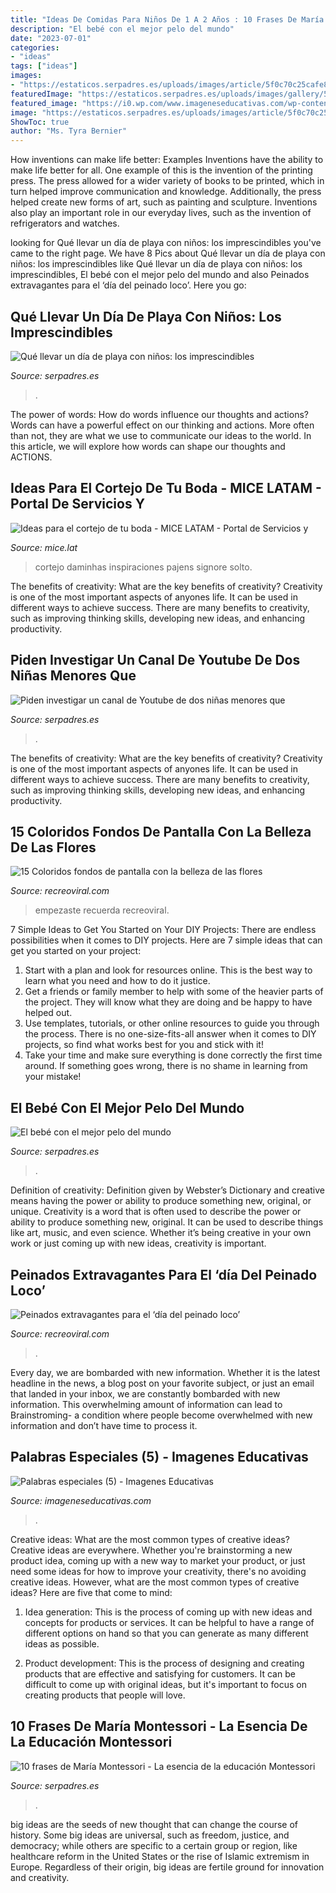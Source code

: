 ```yaml
---
title: "Ideas De Comidas Para Niños De 1 A 2 Años : 10 Frases De María Montessori"
description: "El bebé con el mejor pelo del mundo"
date: "2023-07-01"
categories:
- "ideas"
tags: ["ideas"]
images:
- "https://estaticos.serpadres.es/uploads/images/article/5f0c70c25cafe805a1b789a4/playaSOCIAL.jpg"
featuredImage: "https://estaticos.serpadres.es/uploads/images/gallery/550c07c13cafe8aa7f0f9da6/ensecia-montessori.jpg"
featured_image: "https://i0.wp.com/www.imageneseducativas.com/wp-content/uploads/2016/03/Palabras-especiales-5.jpg?fit=720%2C960&amp;ssl=1"
image: "https://estaticos.serpadres.es/uploads/images/article/5f0c70c25cafe805a1b789a4/playaSOCIAL.jpg"
ShowToc: true
author: "Ms. Tyra Bernier"
---
```



How inventions can make life better: Examples
Inventions have the ability to make life better for all. One example of this is the invention of the printing press. The press allowed for a wider variety of books to be printed, which in turn helped improve communication and knowledge. Additionally, the press helped create new forms of art, such as painting and sculpture. Inventions also play an important role in our everyday lives, such as the invention of refrigerators and watches.

	

		
looking for Qué llevar un día de playa con niños: los imprescindibles you've came to the right page. We have 8 Pics about Qué llevar un día de playa con niños: los imprescindibles like Qué llevar un día de playa con niños: los imprescindibles, El bebé con el mejor pelo del mundo and also Peinados extravagantes para el ‘día del peinado loco’. Here you go:
		
    
## Qué Llevar Un Día De Playa Con Niños: Los Imprescindibles

<img loading=lazy src="https://estaticos.serpadres.es/uploads/images/article/5f0c70c25cafe805a1b789a4/playaSOCIAL.jpg" onerror="this.onerror=null;this.src='https://tse2.mm.bing.net/th?id=OIP.euwDaZ0ANOZFpP2djGrIjAHaD4&amp;pid=15.1';" alt="Qué llevar un día de playa con niños: los imprescindibles">

_Source: serpadres.es_

>. 

	

The power of words: How do words influence our thoughts and actions?
Words can have a powerful effect on our thinking and actions. More often than not, they are what we use to communicate our ideas to the world. In this article, we will explore how words can shape our thoughts and ACTIONS.

    
## Ideas Para El Cortejo De Tu Boda - MICE LATAM - Portal De Servicios Y

<img loading=lazy src="https://api-static.eventsip.com/portals/files/15183/crop/1200x630/eventsip-mice-latam-ideas-para-el-cortejo-de-tu-boda.jpg" onerror="this.onerror=null;this.src='https://tse1.mm.bing.net/th?id=OIP.7L7Zbrf9w3R12JjU4118dAHaE7&amp;pid=15.1';" alt="Ideas para el cortejo de tu boda - MICE LATAM - Portal de Servicios y">

_Source: mice.lat_

>cortejo daminhas inspiraciones pajens signore solto. 

	

The benefits of creativity: What are the key benefits of creativity?
Creativity is one of the most important aspects of anyones life. It can be used in different ways to achieve success. There are many benefits to creativity, such as improving thinking skills, developing new ideas, and enhancing productivity.

    
## Piden Investigar Un Canal De Youtube De Dos Niñas Menores Que

<img loading=lazy src="https://estaticos.serpadres.es/uploads/images/article/5c6e7c945bafe8f7a49a7794/youtubers.png" onerror="this.onerror=null;this.src='https://tse1.mm.bing.net/th?id=OIP.nC6frqG4e-c2H30hjosJlwHaFj&amp;pid=15.1';" alt="Piden investigar un canal de Youtube de dos niñas menores que">

_Source: serpadres.es_

>. 

	

The benefits of creativity: What are the key benefits of creativity?
Creativity is one of the most important aspects of anyones life. It can be used in different ways to achieve success. There are many benefits to creativity, such as improving thinking skills, developing new ideas, and enhancing productivity.

    
## 15 Coloridos Fondos De Pantalla Con La Belleza De Las Flores

<img loading=lazy src="https://www.recreoviral.com/wp-content/uploads/2019/07/flores-recreoviral.com-7.jpg" onerror="this.onerror=null;this.src='https://tse3.mm.bing.net/th?id=OIP.RlBAEc7x8bOHA6tlm2fRFQHaMz&amp;pid=15.1';" alt="15 Coloridos fondos de pantalla con la belleza de las flores">

_Source: recreoviral.com_

>empezaste recuerda recreoviral. 

	

7 Simple Ideas to Get You Started on Your DIY Projects:
There are endless possibilities when it comes to DIY projects. Here are 7 simple ideas that can get you started on your project:
1. Start with a plan and look for resources online. This is the best way to learn what you need and how to do it justice.
2. Get a friends or family member to help with some of the heavier parts of the project. They will know what they are doing and be happy to have helped out.
3. Use templates, tutorials, or other online resources to guide you through the process. There is no one-size-fits-all answer when it comes to DIY projects, so find what works best for you and stick with it!
4. Take your time and make sure everything is done correctly the first time around. If something goes wrong, there is no shame in learning from your mistake!

    
## El Bebé Con El Mejor Pelo Del Mundo

<img loading=lazy src="https://estaticos.serpadres.es/uploads/images/article/57f74dda5cafe873f2dd7813/bebe-mucho-pelo.jpg" onerror="this.onerror=null;this.src='https://tse4.mm.bing.net/th?id=OIP.pb-2i3lLh8JVBfe170VLfgHaFj&amp;pid=15.1';" alt="El bebé con el mejor pelo del mundo">

_Source: serpadres.es_

>. 

	

Definition of creativity: Definition given by Webster’s Dictionary and creative means having the power or ability to produce something new, original, or unique.
Creativity is a word that is often used to describe the power or ability to produce something new, original. It can be used to describe things like art, music, and even science. Whether it’s being creative in your own work or just coming up with new ideas, creativity is important.

    
## Peinados Extravagantes Para El ‘día Del Peinado Loco’

<img loading=lazy src="https://www.recreoviral.com/wp-content/uploads/2016/03/Los-peinados-más-extravagantes-del-día-del-peinado-loco-12.jpg" onerror="this.onerror=null;this.src='https://tse1.mm.bing.net/th?id=OIP.cbCQm6bSm7I43FHs0uYYggHaHg&amp;pid=15.1';" alt="Peinados extravagantes para el ‘día del peinado loco’">

_Source: recreoviral.com_

>. 

	

Every day, we are bombarded with new information. Whether it is the latest headline in the news, a blog post on your favorite subject, or just an email that landed in your inbox, we are constantly bombarded with new information. This overwhelming amount of information can lead to Brainstroming- a condition where people become overwhelmed with new information and don’t have time to process it.

    
## Palabras Especiales (5) - Imagenes Educativas

<img loading=lazy src="https://i0.wp.com/www.imageneseducativas.com/wp-content/uploads/2016/03/Palabras-especiales-5.jpg?fit=720%2C960&amp;ssl=1" onerror="this.onerror=null;this.src='https://tse4.mm.bing.net/th?id=OIP.qAgamAV64zfj3JsUK0yBDAHaJ4&amp;pid=15.1';" alt="Palabras especiales (5) - Imagenes Educativas">

_Source: imageneseducativas.com_

>. 

	

Creative ideas: What are the most common types of creative ideas?
Creative ideas are everywhere. Whether you're brainstorming a new product idea, coming up with a new way to market your product, or just need some ideas for how to improve your creativity, there's no avoiding creative ideas. However, what are the most common types of creative ideas? Here are five that come to mind: 
1. Idea generation: This is the process of coming up with new ideas and concepts for products or services. It can be helpful to have a range of different options on hand so that you can generate as many different ideas as possible.

2. Product development: This is the process of designing and creating products that are effective and satisfying for customers. It can be difficult to come up with original ideas, but it's important to focus on creating products that people will love.


    
## 10 Frases De María Montessori - La Esencia De La Educación Montessori

<img loading=lazy src="https://estaticos.serpadres.es/uploads/images/gallery/550c07c13cafe8aa7f0f9da6/ensecia-montessori.jpg" onerror="this.onerror=null;this.src='https://tse2.mm.bing.net/th?id=OIP.i6SVS8Y7CypgtJDFubZG6QHaGB&amp;pid=15.1';" alt="10 frases de María Montessori - La esencia de la educación Montessori">

_Source: serpadres.es_

>. 

	

big ideas are the seeds of new thought that can change the course of history. Some big ideas are universal, such as freedom, justice, and democracy; while others are specific to a certain group or region, like healthcare reform in the United States or the rise of Islamic extremism in Europe. Regardless of their origin, big ideas are fertile ground for innovation and creativity.

